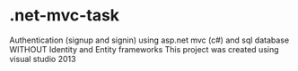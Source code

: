 # .net-mvc-task
Authentication (signup and signin) using asp.net mvc (c#) 
and sql database WITHOUT Identity and Entity frameworks
This project was created using visual studio 2013